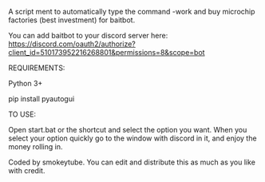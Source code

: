 A script ment to automatically type the command -work and buy microchip factories (best investment) for baitbot.

You can add baitbot to your discord server here: https://discord.com/oauth2/authorize?client_id=510173952216268801&permissions=8&scope=bot

REQUIREMENTS:

Python 3+

pip install pyautogui


TO USE:

Open start.bat or the shortcut and select the option you want. When you
select your option quickly go to the window with discord in it, and
enjoy the money rolling in.





Coded by smokeytube. You can edit and distribute this as much as you like with credit.